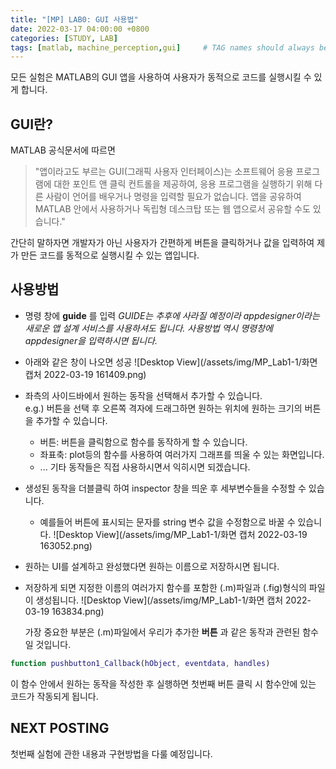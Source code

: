 ```yaml
---
title: "[MP] LAB0: GUI 사용법"
date: 2022-03-17 04:00:00 +0800
categories: [STUDY, LAB]
tags: [matlab, machine_perception,gui]     # TAG names should always be lowercase
---
```


모든 실험은 MATLAB의 GUI 앱을 사용하여 사용자가 동적으로 코드를 실행시킬 수 있게 합니다.

## GUI란?
MATLAB 공식문서에 따르면
> "앱이라고도 부르는 GUI(그래픽 사용자 인터페이스)는 소프트웨어 응용 프로그램에 대한 포인트 앤 클릭 컨트롤을 제공하여, 응용 프로그램을 실행하기 위해 다른 사람이 언어를 배우거나 명령을 입력할 필요가 없습니다. 앱을 공유하여 MATLAB 안에서 사용하거나 독립형 데스크탑 또는 웹 앱으로서 공유할 수도 있습니다."

간단히 말하자면 개발자가 아닌 사용자가 간편하게 버튼을 클릭하거나 값을 입력하여 제가 만든 코드를 동적으로 실행시킬 수 있는 앱입니다.

## 사용방법
+ 명령 창에 __guide__ 를 입력
_GUIDE는 추후에 사라질 예정이라 appdesigner이라는 새로운 앱 설계 서비스를 사용하셔도 됩니다. 사용방법 역시 명령창에 appdesigner을 입력하시면 됩니다._

+ 아래와 같은 창이 나오면 성공
![Desktop View](/assets/img/MP_Lab1-1/화면 캡처 2022-03-19 161409.png)

+ 좌측의 사이드바에서 원하는 동작을 선택해서 추가할 수 있습니다.  
e.g.) 버튼을 선택 후 오른쪽 격자에 드래그하면 원하는 위치에 원하는 크기의 버튼을 추가할 수 있습니다.
  - 버튼: 버튼을 클릭함으로 함수를 동작하게 할 수 있습니다. 
  - 좌표축: plot등의 함수를 사용하여 여러가지 그래프를 띄울 수 있는 화면입니다.
  - ... 기타 동작들은 직접 사용하시면서 익히시면 되겠습니다.

+ 생성된 동작을 더블클릭 하여 inspector 창을 띄운 후 세부변수들을 수정할 수 있습니다.
  - 예를들어 버튼에 표시되는 문자를 string 변수 값을 수정함으로 바꿀 수 있습니다.
![Desktop View](/assets/img/MP_Lab1-1/화면 캡처 2022-03-19 163052.png)

+ 원하는 UI를 설계하고 완성했다면 원하는 이름으로 저장하시면 됩니다.

+ 저장하게 되면 지정한 이름의 여러가지 함수를 포함한 (.m)파일과 (.fig)형식의 파일이 생성됩니다. 
![Desktop View](/assets/img/MP_Lab1-1/화면 캡처 2022-03-19 163834.png)

  가장 중요한 부분은 (.m)파일에서 우리가 추가한 __버튼__ 과 같은 동작과 관련된 함수일 것입니다.
```matlab
function pushbutton1_Callback(hObject, eventdata, handles)
```
  이 함수 안에서 원하는 동작을 작성한 후 실행하면 첫번째 버튼 클릭 시 함수안에 있는 코드가 작동되게 됩니다. 
  
## NEXT POSTING
첫번째 실험에 관한 내용과 구현방법을 다룰 예정입니다.  
